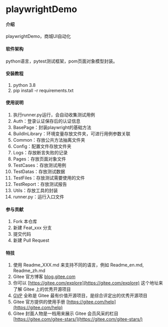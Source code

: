 # playwrightDemo

#### 介绍
playwrightDemo，商城UI自动化

#### 软件架构
python语言，pytest测试框架，pom页面对象模型封装。


#### 安装教程

1.  python 3.8
2.  pip install -r requirements.txt

#### 使用说明

1. 执行runner.py运行，会自动收集测试用例
2. Auth：登录认证保存后的认证信息
3. BasePage：封装playwright的基础方法
4. BuildInLibrary：环境变量存放文件夹，可进行用例参数关联
5. Common：存放公共方法抽离文件夹
6. Config：配置文件存放文件夹
7. Logs：存放断言失败的记录
8. Pages：存放页面对象文件
9. TestCases：存放测试用例
10. TestDatas：存放测试数据
11. TestFiles：存放测试需要使用的文件
12. TestReport：存放测试报告
13. Utils：存放工具的封装
14. runner.py：运行入口文件

#### 参与贡献

1.  Fork 本仓库
2.  新建 Feat_xxx 分支
3.  提交代码
4.  新建 Pull Request


#### 特技

1.  使用 Readme\_XXX.md 来支持不同的语言，例如 Readme\_en.md, Readme\_zh.md
2.  Gitee 官方博客 [blog.gitee.com](https://blog.gitee.com)
3.  你可以 [https://gitee.com/explore](https://gitee.com/explore) 这个地址来了解 Gitee 上的优秀开源项目
4.  [GVP](https://gitee.com/gvp) 全称是 Gitee 最有价值开源项目，是综合评定出的优秀开源项目
5.  Gitee 官方提供的使用手册 [https://gitee.com/help](https://gitee.com/help)
6.  Gitee 封面人物是一档用来展示 Gitee 会员风采的栏目 [https://gitee.com/gitee-stars/](https://gitee.com/gitee-stars/)
